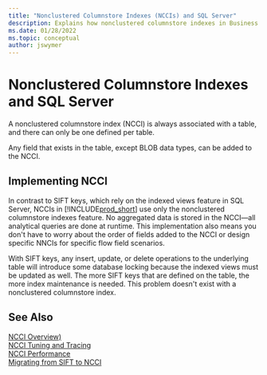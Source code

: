 ```yaml
---
title: "Nonclustered Columnstore Indexes (NCCIs) and SQL Server"
description: Explains how nonclustered columnstore indexes in Business Central tables work with SQL Server.
ms.date: 01/28/2022
ms.topic: conceptual
author: jswymer
---
```

# Nonclustered Columnstore Indexes and SQL Server

A nonclustered columnstore index \(NCCI\) is always associated with a table, and there can only be one defined per table.  

Any field that exists in the table, except BLOB data types, can be added to the NCCI.

## Implementing NCCI

In contrast to SIFT keys, which rely on the indexed views feature in SQL Server, NCCIs in [!INCLUDE[prod_short](includes/prod_short.md)] use only the nonclustered columnstore indexes feature. No aggregated data is stored in the NCCI&mdash;all analytical queries are done at runtime. This implementation also means you don't have to worry about the order of fields added to the NCCI or design specific NNCIs for specific flow field scenarios. 

With SIFT keys, any insert, update, or delete operations to the underlying table will introduce some database locking because the indexed views must be updated as well. The more SIFT keys that are defined on the table, the more index maintenance is needed. This problem doesn't exist with a nonclustered columnstore index.  

## See Also

[NCCI Overview)](devenv-ncci-overview.md)  
[NCCI Tuning and Tracing](devenv-ncci-tuning-and-tracing.md)  
[NCCI Performance](devenv-ncci-performance.md)  
[Migrating from SIFT to NCCI](devenv-migrating-from-sift-to-ncci.md)  